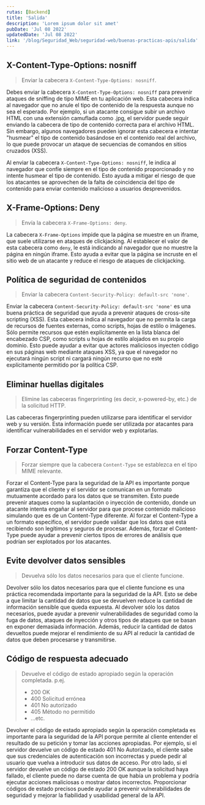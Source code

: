 ```yaml
---
rutas: [Backend]
title: 'Salida'
description: 'Lorem ipsum dolor sit amet'
pubDate: 'Jul 08 2022'
updatedDate: 'Jul 08 2022'
link: '/blog/Seguridad_Web/seguridad-web/buenas-practicas-apis/salida'
---
```


## X-Content-Type-Options: nosniff
> Enviar la cabecera `X-Content-Type-Options: nosniff`.

Debes enviar la cabecera `X-Content-Type-Options: nosniff` para prevenir ataques de sniffing de tipo MIME en tu aplicación web. Esta cabecera indica al navegador que no anule el tipo de contenido de la respuesta aunque no sea el esperado. Por ejemplo, si un atacante consigue subir un archivo HTML con una extensión camuflada como .jpg, el servidor puede seguir enviando la cabecera de tipo de contenido correcta para el archivo HTML. Sin embargo, algunos navegadores pueden ignorar esta cabecera e intentar "husmear" el tipo de contenido basándose en el contenido real del archivo, lo que puede provocar un ataque de secuencias de comandos en sitios cruzados (XSS).

Al enviar la cabecera `X-Content-Type-Options: nosniff`, le indica al navegador que confíe siempre en el tipo de contenido proporcionado y no intente husmear el tipo de contenido. Esto ayuda a mitigar el riesgo de que los atacantes se aprovechen de la falta de coincidencia del tipo de contenido para enviar contenido malicioso a usuarios desprevenidos.

## X-Frame-Options: Deny
> Envía la cabecera `X-Frame-Options: deny`.

La cabecera `X-Frame-Options` impide que la página se muestre en un iframe, que suele utilizarse en ataques de clickjacking. Al establecer el valor de esta cabecera como `deny`, le está indicando al navegador que no muestre la página en ningún iframe. Esto ayuda a evitar que la página se incruste en el sitio web de un atacante y reduce el riesgo de ataques de clickjacking.

## Política de seguridad de contenidos
> Enviar la cabecera `Content-Security-Policy: default-src 'none'`.

Enviar la cabecera `Content-Security-Policy: default-src 'none'` es una buena práctica de seguridad que ayuda a prevenir ataques de cross-site scripting (XSS). Esta cabecera indica al navegador que no permita la carga de recursos de fuentes externas, como scripts, hojas de estilo o imágenes. Sólo permite recursos que estén explícitamente en la lista blanca del encabezado CSP, como scripts u hojas de estilo alojados en su propio dominio. Esto puede ayudar a evitar que actores maliciosos inyecten código en sus páginas web mediante ataques XSS, ya que el navegador no ejecutará ningún script ni cargará ningún recurso que no esté explícitamente permitido por la política CSP.

## Eliminar huellas digitales
> Elimine las cabeceras fingerprinting (es decir, x-powered-by, etc.) de la solicitud HTTP.

Las cabeceras fingerprinting pueden utilizarse para identificar el servidor web y su versión. Esta información puede ser utilizada por atacantes para identificar vulnerabilidades en el servidor web y explotarlas.

## Forzar Content-Type
> Forzar siempre que la cabecera `Content-Type` se establezca en el tipo MIME relevante.

Forzar el Content-Type para la seguridad de la API es importante porque garantiza que el cliente y el servidor se comunican en un formato mutuamente acordado para los datos que se transmiten. Esto puede prevenir ataques como la suplantación o inyección de contenido, donde un atacante intenta engañar al servidor para que procese contenido malicioso simulando que es de un Content-Type diferente. Al forzar el Content-Type a un formato específico, el servidor puede validar que los datos que está recibiendo son legítimos y seguros de procesar. Además, forzar el Content-Type puede ayudar a prevenir ciertos tipos de errores de análisis que podrían ser explotados por los atacantes.

## Evite devolver datos sensibles
> Devuelva sólo los datos necesarios para que el cliente funcione.

Devolver sólo los datos necesarios para que el cliente funcione es una práctica recomendada importante para la seguridad de la API. Esto se debe a que limitar la cantidad de datos que se devuelven reduce la cantidad de información sensible que queda expuesta. Al devolver sólo los datos necesarios, puede ayudar a prevenir vulnerabilidades de seguridad como la fuga de datos, ataques de inyección y otros tipos de ataques que se basan en exponer demasiada información. Además, reducir la cantidad de datos devueltos puede mejorar el rendimiento de su API al reducir la cantidad de datos que deben procesarse y transmitirse.

## Código de respuesta adecuado
> Devuelve el código de estado apropiado según la operación completada. p.ej.
> 
> * 200 OK
> * 400 Solicitud errónea
> * 401 No autorizado
> * 405 Método no permitido
> * ...etc.

Devolver el código de estado apropiado según la operación completada es importante para la seguridad de la API porque permite al cliente entender el resultado de su petición y tomar las acciones apropiadas. Por ejemplo, si el servidor devuelve un código de estado 401 No Autorizado, el cliente sabe que sus credenciales de autenticación son incorrectas y puede pedir al usuario que vuelva a introducir sus datos de acceso. Por otro lado, si el servidor devuelve un código de estado 200 OK aunque la solicitud haya fallado, el cliente puede no darse cuenta de que había un problema y podría ejecutar acciones maliciosas o mostrar datos incorrectos. Proporcionar códigos de estado precisos puede ayudar a prevenir vulnerabilidades de seguridad y mejorar la fiabilidad y usabilidad general de la API.
